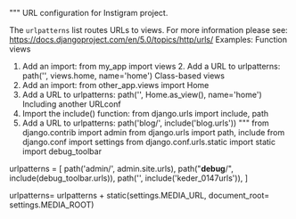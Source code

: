 """
URL configuration for Instigram project.

The `urlpatterns` list routes URLs to views. For more information please see:
https://docs.djangoproject.com/en/5.0/topics/http/urls/
Examples:
Function views
 1. Add an import:  from my_app import views
    2. Add a URL to urlpatterns:  path('', views.home, name='home')
    Class-based views
 1. Add an import:  from other_app.views import Home
 2.   Add a URL to urlpatterns:  path('', Home.as_view(), name='home')
     Including another URLconf
1. Import the include() function: from django.urls import include, path
2.  Add a URL to urlpatterns:  path('blog/', include('blog.urls'))
"""
from django.contrib import admin
from django.urls import path, include
from django.conf import settings
from django.conf.urls.static import static
  import debug_toolbar

urlpatterns = [
 path('admin/', admin.site.urls),
 path("__debug__/", include(debug_toolbar.urls)),
 path('', include('keder_0147urls')),
]

urlpatterns= urlpatterns + static(settings.MEDIA_URL,
document_root= settings.MEDIA_ROOT)

